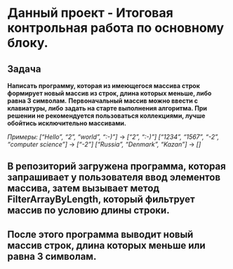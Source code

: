 # Данный проект - Итоговая контрольная работа по основному блоку.
## Задача

**Написать программу, которая из имеющегося массива строк формирует новый массив из строк, длина которых меньше, либо равна 3 символам.**
**Первоначальный массив можно ввести с клавиатуры, либо задать на старте выполнения алгоритма. При решении не рекомендуется пользоваться коллекциями, лучше обойтись исключительно массивами.**

*Примеры:*
*[“Hello”, “2”, “world”, “:-)”]* → *[“2”, “:-)”]* 
*[“1234”, “1567”, “-2”, “computer science”]* → *[“-2”]* 
*[“Russia”, “Denmark”, “Kazan”]* → *[]* 

## В репозиторий загружена программа, которая запрашивает у пользователя ввод элементов массива, затем вызывает метод FilterArrayByLength, который фильтрует массив по условию длины строки. 
## После этого программа выводит новый массив строк, длина которых меньше или равна 3 символам.
